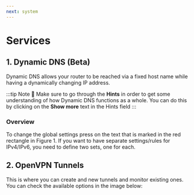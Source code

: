 ```yaml
---
next: system
---
```


# Services

## 1. Dynamic DNS (Beta)

Dynamic DNS allows your router to be reached via a fixed host name while having a dynamically changing IP address.

<rk-img
  src="/assets/images/quick-start-guide/rak7249/3.web management platform/dynamic-dns.png"
  width="100%"
  figure-number="1"
  caption="Dynamic DNS Tab"
/>

:::tip Note
:pencil: Make sure to go through the **Hints** in order to get some understanding of how Dynamic DNS functions as a whole. You can do this by clicking on the **Show more** text in the Hints field
:::

### Overview

To change the global settings press on the text that is marked in the red rectangle in Figure 1. If you want to have separate settings/rules for IPv4/IPv6, you need to define two sets, one for each.

## 2. OpenVPN Tunnels

This is where you can create and new tunnels and monitor existing ones. You can check the available options in the image below:

<rk-img
  src="/assets/images/quick-start-guide/rak7249/3.web management platform/openvpn-tunnels.png"
  width="100%"
  figure-number="2"
  caption="OpenVPN Tunnels Tab"
/>